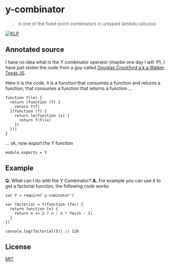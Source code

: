 # y-combinator

> is one of the fixed-point combinators in untyped lambda calculus

[![KLP](https://img.shields.io/badge/kiss-literate-orange.svg)](http://g14n.info/kiss-literate-programming)

## Annotated source

I have no idea what is the Y combinator operator (maybe one day I will :P), I have just
stolen the code from a guy called [Douglas Crockford a.k.a Walker Texas JS](http://www.crockford.com/javascript/little.html).

Here it is the code, it is a function that consumes a function and returns a function, that consumes a function that returns a function ...

    function Y(le) {
      return (function (f) {
        return f(f)
      }(function (f) {
        return le(function (x) {
          return f(f)(x)
        })
      }))
    }

... ok, now export the Y function

    module.exports = Y

## Example

**Q.** What can I do with the Y Combinator?
**A.** For example you can use it to get a factorial function, the following code works

```
var Y = require('y-cominator')

var factorial = Y(function (fac) {
  return function (n) {
    return n <= 2 ? n : n * fac(n - 1)
  }
})

console.log(factorial(5)) // 120
```

## License

[MIT](http://g14n.info/mit-license)

[KLP]: http://g14n.info/kiss-literate-programming "KISS Literate Programming"
